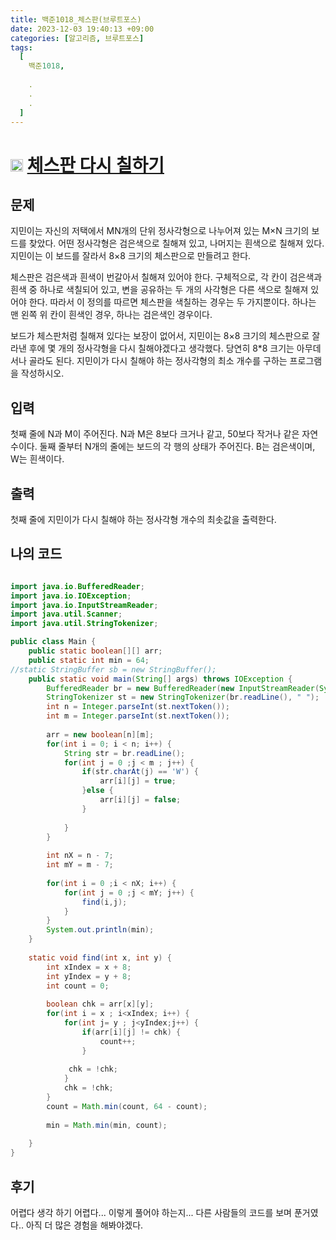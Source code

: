```yaml
---
title: 백준1018_체스판(브루트포스)
date: 2023-12-03 19:40:13 +09:00
categories: [알고리즘, 브루트포스]
tags:
  [
    백준1018,
    
    .
    .
    .
  ]
---
```


# <img width="20px"  src="https://d2gd6pc034wcta.cloudfront.net/tier/7.svg" class="solvedac-tier"> [체스판 다시 칠하기](https://www.acmicpc.net/problem/1018) 


## 문제
<p>지민이는 자신의 저택에서 MN개의 단위 정사각형으로 나누어져 있는 M×N 크기의 보드를 찾았다. 어떤 정사각형은 검은색으로 칠해져 있고, 나머지는 흰색으로 칠해져 있다. 지민이는 이 보드를 잘라서 8×8 크기의 체스판으로 만들려고 한다.</p>

<p>체스판은 검은색과 흰색이 번갈아서 칠해져 있어야 한다. 구체적으로, 각 칸이 검은색과 흰색 중 하나로 색칠되어 있고, 변을 공유하는 두 개의 사각형은 다른 색으로 칠해져 있어야 한다. 따라서 이 정의를 따르면 체스판을 색칠하는 경우는 두 가지뿐이다. 하나는 맨 왼쪽 위 칸이 흰색인 경우, 하나는 검은색인 경우이다.</p>

<p>보드가 체스판처럼 칠해져 있다는 보장이 없어서, 지민이는 8×8 크기의 체스판으로 잘라낸 후에 몇 개의 정사각형을 다시 칠해야겠다고 생각했다. 당연히 8*8 크기는 아무데서나 골라도 된다. 지민이가 다시 칠해야 하는 정사각형의 최소 개수를 구하는 프로그램을 작성하시오.</p>

## 입력
<p>첫째 줄에 N과 M이 주어진다. N과 M은 8보다 크거나 같고, 50보다 작거나 같은 자연수이다. 둘째 줄부터 N개의 줄에는 보드의 각 행의 상태가 주어진다. B는 검은색이며, W는 흰색이다.</p>

## 출력
<p>첫째 줄에 지민이가 다시 칠해야 하는 정사각형 개수의 최솟값을 출력한다.</p>

## 나의 코드

```java

import java.io.BufferedReader;
import java.io.IOException;
import java.io.InputStreamReader;
import java.util.Scanner;
import java.util.StringTokenizer;

public class Main {
	public static boolean[][] arr;
	public static int min = 64;
//static StringBuffer sb = new StringBuffer();
	public static void main(String[] args) throws IOException {
		BufferedReader br = new BufferedReader(new InputStreamReader(System.in));
		StringTokenizer st = new StringTokenizer(br.readLine(), " ");
		int n = Integer.parseInt(st.nextToken());
		int m = Integer.parseInt(st.nextToken());
		
		arr = new boolean[n][m];
		for(int i = 0; i < n; i++) {
			String str = br.readLine();
			for(int j = 0 ;j < m ; j++) {
				if(str.charAt(j) == 'W') {
					arr[i][j] = true;
				}else {
					arr[i][j] = false;
				}
				
			}
		}
		
		int nX = n - 7;
		int mY = m - 7;
		
		for(int i = 0 ;i < nX; i++) {
			for(int j = 0 ;j < mY; j++) {
				find(i,j);
			}
		}
		System.out.println(min);
	}
	
	static void find(int x, int y) {
		int xIndex = x + 8;
		int yIndex = y + 8;
		int count = 0;
		
		boolean chk = arr[x][y];
		for(int i = x ; i<xIndex; i++) {
			for(int j= y ; j<yIndex;j++) {
				if(arr[i][j] != chk) {
					count++;
				}
				 
			 chk = !chk;
			}
			chk = !chk;
		}
		count = Math.min(count, 64 - count);
		
		min = Math.min(min, count);
		
	}
}
```

## 후기
<p>어렵다 생각 하기 어렵다... 이렇게 풀어야 하는지... 다른 사람들의 코드를 보며 푼거였다.. 아직 더 많은 경험을 해봐야겠다. </p>